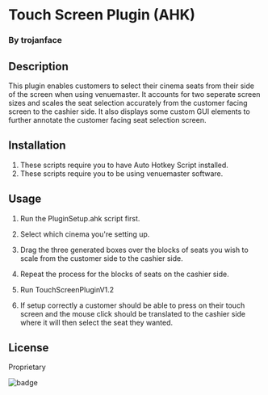
# Touch Screen Plugin (AHK)
### By trojanface

## Description
This plugin enables customers to select their cinema seats from their side of the screen when using venuemaster. It accounts for two seperate screen sizes and scales the seat selection accurately from the customer facing screen to the cashier side. It also displays some custom GUI elements to further annotate the customer facing seat selection screen.

## Installation
1. These scripts require you to have Auto Hotkey Script installed.
2. These scripts require you to be using venuemaster software.

## Usage
1. Run the PluginSetup.ahk script first.
2. Select which cinema you're setting up.
3. Drag the three generated boxes over the blocks of seats you wish to scale from the customer side
to the cashier side.
4. Repeat the process for the blocks of seats on the cashier side.

5. Run TouchScreenPluginV1.2
6. If setup correctly a customer should be able to press on their touch screen and the mouse click
should be translated to the cashier side where it will then select the seat they wanted.

## License
Proprietary


![badge](https://img.shields.io/badge/isAwesome-YES-green)
